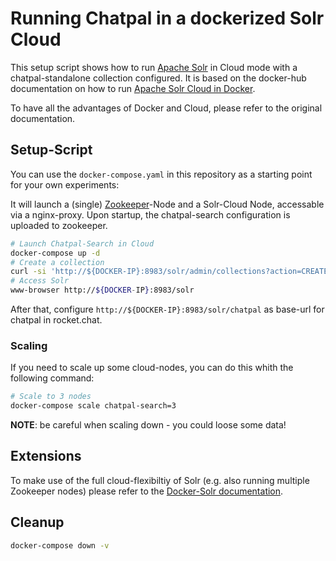# Running Chatpal in a dockerized Solr Cloud

This setup script shows how to run [Apache Solr][solr] in Cloud mode
with a chatpal-standalone collection configured.  It is based on the
docker-hub documentation on how to run [Apache Solr Cloud in
Docker][2].

To have all the advantages of Docker and Cloud, please refer to the
original documentation.

## Setup-Script

You can use the `docker-compose.yaml` in this repository as a starting
point for your own experiments:

It will launch a (single) [Zookeeper][zk]-Node and a Solr-Cloud Node, 
accessable via a nginx-proxy. Upon startup, the chatpal-search
configuration is uploaded to zookeeper.

```bash
# Launch Chatpal-Search in Cloud
docker-compose up -d
# Create a collection
curl -si 'http://${DOCKER-IP}:8983/solr/admin/collections?action=CREATE&name=chatpal&numShards=1&collection.configName=chatpal'
# Access Solr
www-browser http://${DOCKER-IP}:8983/solr
```

After that, configure `http://${DOCKER-IP}:8983/solr/chatpal` as base-url
for chatpal in rocket.chat.

### Scaling

If you need to scale up some cloud-nodes, you can do this whith the
following command:
```bash
# Scale to 3 nodes
docker-compose scale chatpal-search=3
```

**NOTE**: be careful when scaling down - you could loose some data!

## Extensions

To make use of the full cloud-flexibiltiy of Solr (e.g. also running multiple Zookeeper nodes) please 
refer to the [Docker-Solr documentation][2].

## Cleanup

```bash
docker-compose down -v
```

[1]:https://github.com/docker-solr/docker-solr/blob/master/Docker-FAQ.md#can-i-run-zookeeper-and-solr-clusters-under-docker
[2]:https://github.com/docker-solr/docker-solr/blob/master/docs/docker-networking.md
[zk]:https://zookeeper.apache.org
[solr]:https://lucene.apache.org/solr/

